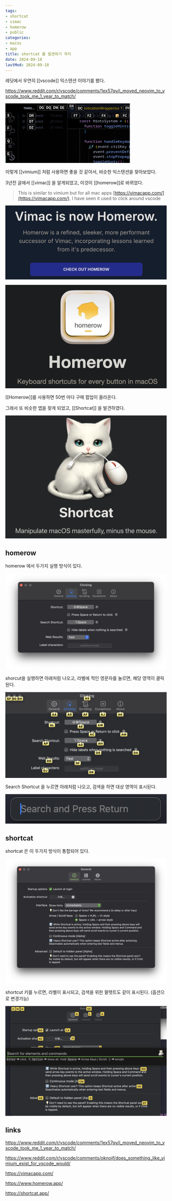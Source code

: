 ```yaml
---
tags:
- shortcat
- vimac
- homerow
- public
categories:
- macos
- app
title: shortcat 를 발견하기 까지
date: 2024-09-18
lastMod: 2024-09-18
---
```











레딧에서 우연히 [[vscode]] 익스텐션 이야기를 봤다.

https://www.reddit.com/r/vscode/comments/1ex57qy/i_moved_neovim_to_vscode_took_me_1_year_to_match/

![](/assets/xfsnylt.png)

이렇게 [[vimium]] 처럼 사용하면 좋을 것 같아서, 비슷한 익스텐션을 찾아보았다.



3년전 글에서 [[vimac]] 을 알게되었고, 이것이 [[homerow]]로 바뀌었다.

> This is similar to vimium but for all mac apps [https://vimacapp.com/](https://vimacapp.com/). I have seen it used to click around vscode

![](/assets/vym5j4a.png)



![](/assets/hsloshi.png)



[[Homerow]]를 사용하면 50번 마다 구매 팝업이 올라온다.

그래서 또 비슷한 앱을 찾게 되었고, [[Shortcat]] 을 발견하였다.



![](/assets/uzc1t3y.png)





## homerow

homerow 에서 두가지 실행 방식이 있다.

![](/assets/cft87ep.png)



shorcut을 실행하면 아래처럼 나오고, 라벨에 적인 영문자를 눌르면, 해당 영역이 클릭된다.

![](/assets/cd6xn0n.png)

Search Shortcut 을 누르면 아래처럼 나오고, 검색을 하면 대상 영역이 표시된다.

![](/assets/vqb46hn.png)







## shortcat

shortcat 은 이 두가지 방식이 통합되어 있다.

![](/assets/s6saz5z.png)



shortcut 키를 누르면, 라벨이 표시되고, 검색을 위한 팔렛트도 같이 표시된다. (옵션으로 변경가능)

![](/assets/ztzn3lc.png)















## links

https://www.reddit.com/r/vscode/comments/1ex57qy/i_moved_neovim_to_vscode_took_me_1_year_to_match/

https://www.reddit.com/r/vscode/comments/oknojf/does_something_like_vimium_exist_for_vscode_would/

https://vimacapp.com/

https://www.homerow.app/

https://shortcat.app/


